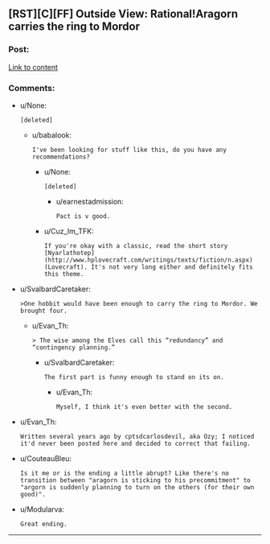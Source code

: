 ## [RST][C][FF] Outside View: Rational!Aragorn carries the ring to Mordor

### Post:

[Link to content](https://archiveofourown.org/works/5173610)

### Comments:

- u/None:
  ```
  [deleted]
  ```

  - u/babalook:
    ```
    I've been looking for stuff like this, do you have any recommendations?
    ```

    - u/None:
      ```
      [deleted]
      ```

      - u/earnestadmission:
        ```
        Pact is v good.
        ```

    - u/Cuz_Im_TFK:
      ```
      If you're okay with a classic, read the short story [Nyarlathotep](http://www.hplovecraft.com/writings/texts/fiction/n.aspx) (Lovecraft). It's not very long either and definitely fits this theme.
      ```

- u/SvalbardCaretaker:
  ```
  >One hobbit would have been enough to carry the ring to Mordor. We brought four.
  ```

  - u/Evan_Th:
    ```
    > The wise among the Elves call this “redundancy” and “contingency planning.”
    ```

    - u/SvalbardCaretaker:
      ```
      The first part is funny enough to stand on its on.
      ```

      - u/Evan_Th:
        ```
        Myself, I think it's even better with the second.
        ```

- u/Evan_Th:
  ```
  Written several years ago by cptsdcarlosdevil, aka Ozy; I noticed it'd never been posted here and decided to correct that failing.
  ```

- u/CouteauBleu:
  ```
  Is it me or is the ending a little abrupt? Like there's no transition between "aragorn is sticking to his precommitment" to "argorn is suddenly planning to turn on the others (for their own good)".
  ```

- u/Modularva:
  ```
  Great ending.
  ```

---


